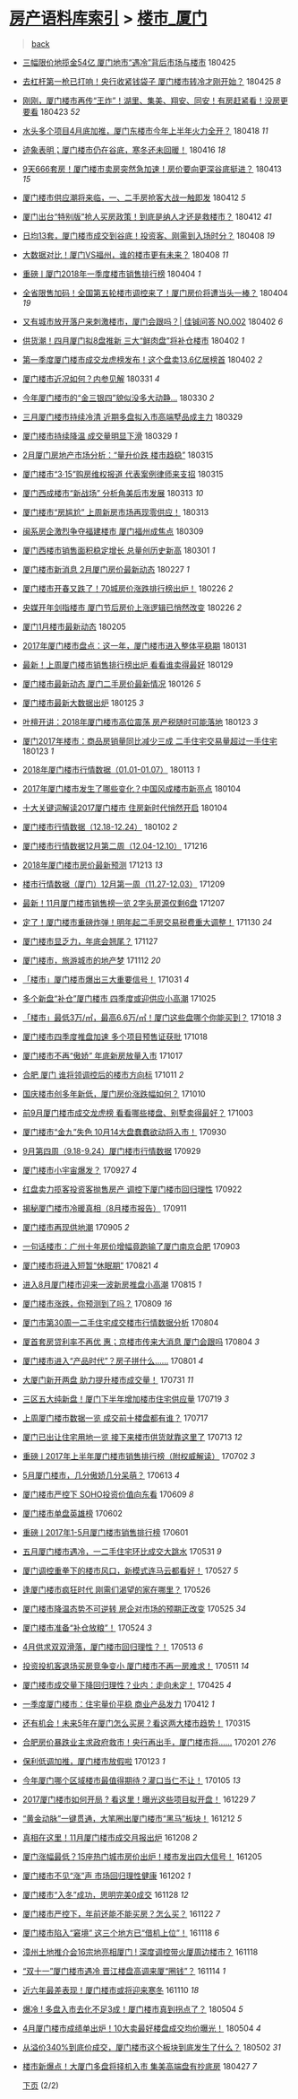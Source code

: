 [房产语料库索引](../../README.md)  > [楼市_厦门](楼市_厦门.md)
====
> [back](../README.md)

- [三幅限价地揽金54亿 厦门地市“遇冷”背后市场与楼市](http://jkwz.applinzi.com/ittc/7096058211633464331.html#%E4%B8%89%E5%B9%85%E9%99%90%E4%BB%B7%E5%9C%B0%E6%8F%BD%E9%87%9154%E4%BA%BF+%E5%8E%A6%E9%97%A8%E5%9C%B0%E5%B8%82%E2%80%9C%E9%81%87%E5%86%B7%E2%80%9D%E8%83%8C%E5%90%8E%E5%B8%82%E5%9C%BA%E4%B8%8E%E6%A5%BC%E5%B8%82) 180425  
- [去杠杆第一枪已打响！央行收紧钱袋子 厦门楼市转冷才刚开始？](http://jkwz.applinzi.com/ittc/7095924573348561931.html#%E5%8E%BB%E6%9D%A0%E6%9D%86%E7%AC%AC%E4%B8%80%E6%9E%AA%E5%B7%B2%E6%89%93%E5%93%8D%EF%BC%81%E5%A4%AE%E8%A1%8C%E6%94%B6%E7%B4%A7%E9%92%B1%E8%A2%8B%E5%AD%90+%E5%8E%A6%E9%97%A8%E6%A5%BC%E5%B8%82%E8%BD%AC%E5%86%B7%E6%89%8D%E5%88%9A%E5%BC%80%E5%A7%8B%EF%BC%9F) 180425 *8* 
- [刚刚，厦门楼市再传“王炸”！湖里、集美、翔安、同安！有房赶紧看！没房更要看](http://jkwz.applinzi.com/ittc/7095264233816327179.html#%E5%88%9A%E5%88%9A%EF%BC%8C%E5%8E%A6%E9%97%A8%E6%A5%BC%E5%B8%82%E5%86%8D%E4%BC%A0%E2%80%9C%E7%8E%8B%E7%82%B8%E2%80%9D%EF%BC%81%E6%B9%96%E9%87%8C%E3%80%81%E9%9B%86%E7%BE%8E%E3%80%81%E7%BF%94%E5%AE%89%E3%80%81%E5%90%8C%E5%AE%89%EF%BC%81%E6%9C%89%E6%88%BF%E8%B5%B6%E7%B4%A7%E7%9C%8B%EF%BC%81%E6%B2%A1%E6%88%BF%E6%9B%B4%E8%A6%81%E7%9C%8B) 180423 *52* 
- [水头多个项目4月底加推，厦门东楼市今年上半年火力全开？](http://jkwz.applinzi.com/ittc/7093377173249590278.html#%E6%B0%B4%E5%A4%B4%E5%A4%9A%E4%B8%AA%E9%A1%B9%E7%9B%AE4%E6%9C%88%E5%BA%95%E5%8A%A0%E6%8E%A8%EF%BC%8C%E5%8E%A6%E9%97%A8%E4%B8%9C%E6%A5%BC%E5%B8%82%E4%BB%8A%E5%B9%B4%E4%B8%8A%E5%8D%8A%E5%B9%B4%E7%81%AB%E5%8A%9B%E5%85%A8%E5%BC%80%EF%BC%9F) 180418 *11* 
- [迹象表明；厦门楼市仍在谷底，寒冬还未回暖！](http://jkwz.applinzi.com/ittc/7092532450767143946.html#%E8%BF%B9%E8%B1%A1%E8%A1%A8%E6%98%8E%EF%BC%9B%E5%8E%A6%E9%97%A8%E6%A5%BC%E5%B8%82%E4%BB%8D%E5%9C%A8%E8%B0%B7%E5%BA%95%EF%BC%8C%E5%AF%92%E5%86%AC%E8%BF%98%E6%9C%AA%E5%9B%9E%E6%9A%96%EF%BC%81) 180416 *18* 
- [9天666套房！厦门楼市卖房突然急加速！房价要向更深谷底挺进？](http://jkwz.applinzi.com/ittc/7091521816977998865.html#9%E5%A4%A9666%E5%A5%97%E6%88%BF%EF%BC%81%E5%8E%A6%E9%97%A8%E6%A5%BC%E5%B8%82%E5%8D%96%E6%88%BF%E7%AA%81%E7%84%B6%E6%80%A5%E5%8A%A0%E9%80%9F%EF%BC%81%E6%88%BF%E4%BB%B7%E8%A6%81%E5%90%91%E6%9B%B4%E6%B7%B1%E8%B0%B7%E5%BA%95%E6%8C%BA%E8%BF%9B%EF%BC%9F) 180413 *15* 
- [厦门楼市供应潮将来临，一、二手房抢客大战一触即发](http://jkwz.applinzi.com/ittc/7091014676563624966.html#%E5%8E%A6%E9%97%A8%E6%A5%BC%E5%B8%82%E4%BE%9B%E5%BA%94%E6%BD%AE%E5%B0%86%E6%9D%A5%E4%B8%B4%EF%BC%8C%E4%B8%80%E3%80%81%E4%BA%8C%E6%89%8B%E6%88%BF%E6%8A%A2%E5%AE%A2%E5%A4%A7%E6%88%98%E4%B8%80%E8%A7%A6%E5%8D%B3%E5%8F%91) 180412 *5* 
- [厦门出台“特别版”抢人买房政策！到底是纳人才还是救楼市？](http://jkwz.applinzi.com/ittc/7091005527276651527.html#%E5%8E%A6%E9%97%A8%E5%87%BA%E5%8F%B0%E2%80%9C%E7%89%B9%E5%88%AB%E7%89%88%E2%80%9D%E6%8A%A2%E4%BA%BA%E4%B9%B0%E6%88%BF%E6%94%BF%E7%AD%96%EF%BC%81%E5%88%B0%E5%BA%95%E6%98%AF%E7%BA%B3%E4%BA%BA%E6%89%8D%E8%BF%98%E6%98%AF%E6%95%91%E6%A5%BC%E5%B8%82%EF%BC%9F) 180412 *41* 
- [日均13套，厦门楼市成交到谷底！投资客、刚需到入场时分？](http://jkwz.applinzi.com/ittc/7089524277193999377.html#%E6%97%A5%E5%9D%8713%E5%A5%97%EF%BC%8C%E5%8E%A6%E9%97%A8%E6%A5%BC%E5%B8%82%E6%88%90%E4%BA%A4%E5%88%B0%E8%B0%B7%E5%BA%95%EF%BC%81%E6%8A%95%E8%B5%84%E5%AE%A2%E3%80%81%E5%88%9A%E9%9C%80%E5%88%B0%E5%85%A5%E5%9C%BA%E6%97%B6%E5%88%86%EF%BC%9F) 180408 *19* 
- [大数据对比！厦门VS福州，谁的楼市更有未来？](http://jkwz.applinzi.com/ittc/7089519555175252998.html#%E5%A4%A7%E6%95%B0%E6%8D%AE%E5%AF%B9%E6%AF%94%EF%BC%81%E5%8E%A6%E9%97%A8VS%E7%A6%8F%E5%B7%9E%EF%BC%8C%E8%B0%81%E7%9A%84%E6%A5%BC%E5%B8%82%E6%9B%B4%E6%9C%89%E6%9C%AA%E6%9D%A5%EF%BC%9F) 180408 *11* 
- [重磅ㅣ厦门2018年一季度楼市销售排行榜](http://jkwz.applinzi.com/ittc/7088047156881785866.html#%E9%87%8D%E7%A3%85%E3%85%A3%E5%8E%A6%E9%97%A82018%E5%B9%B4%E4%B8%80%E5%AD%A3%E5%BA%A6%E6%A5%BC%E5%B8%82%E9%94%80%E5%94%AE%E6%8E%92%E8%A1%8C%E6%A6%9C) 180404 *1* 
- [全省限售加码！全国第五轮楼市调控来了！厦门房价将遭当头一棒？](http://jkwz.applinzi.com/ittc/7088039082712368135.html#%E5%85%A8%E7%9C%81%E9%99%90%E5%94%AE%E5%8A%A0%E7%A0%81%EF%BC%81%E5%85%A8%E5%9B%BD%E7%AC%AC%E4%BA%94%E8%BD%AE%E6%A5%BC%E5%B8%82%E8%B0%83%E6%8E%A7%E6%9D%A5%E4%BA%86%EF%BC%81%E5%8E%A6%E9%97%A8%E6%88%BF%E4%BB%B7%E5%B0%86%E9%81%AD%E5%BD%93%E5%A4%B4%E4%B8%80%E6%A3%92%EF%BC%9F) 180404 *19* 
- [又有城市放开落户来刺激楼市，厦门会跟吗？| 佳铖问答 NO.002](http://jkwz.applinzi.com/ittc/7087437837551289354.html#%E5%8F%88%E6%9C%89%E5%9F%8E%E5%B8%82%E6%94%BE%E5%BC%80%E8%90%BD%E6%88%B7%E6%9D%A5%E5%88%BA%E6%BF%80%E6%A5%BC%E5%B8%82%EF%BC%8C%E5%8E%A6%E9%97%A8%E4%BC%9A%E8%B7%9F%E5%90%97%EF%BC%9F%7C+%E4%BD%B3%E9%93%96%E9%97%AE%E7%AD%94+NO.002) 180402 *6* 
- [供货潮！四月厦门拟8盘推新 三大“鲜肉盘”将补仓楼市](http://jkwz.applinzi.com/ittc/7087437717468349451.html#%E4%BE%9B%E8%B4%A7%E6%BD%AE%EF%BC%81%E5%9B%9B%E6%9C%88%E5%8E%A6%E9%97%A8%E6%8B%9F8%E7%9B%98%E6%8E%A8%E6%96%B0+%E4%B8%89%E5%A4%A7%E2%80%9C%E9%B2%9C%E8%82%89%E7%9B%98%E2%80%9D%E5%B0%86%E8%A1%A5%E4%BB%93%E6%A5%BC%E5%B8%82) 180402 *1* 
- [第一季度厦门楼市成交龙虎榜发布！这个盘卖13.6亿居榜首](http://jkwz.applinzi.com/ittc/7087298210211300358.html#%E7%AC%AC%E4%B8%80%E5%AD%A3%E5%BA%A6%E5%8E%A6%E9%97%A8%E6%A5%BC%E5%B8%82%E6%88%90%E4%BA%A4%E9%BE%99%E8%99%8E%E6%A6%9C%E5%8F%91%E5%B8%83%EF%BC%81%E8%BF%99%E4%B8%AA%E7%9B%98%E5%8D%9613.6%E4%BA%BF%E5%B1%85%E6%A6%9C%E9%A6%96) 180402 *2* 
- [厦门楼市近况如何？内参见解](http://jkwz.applinzi.com/ittc/7086523519578145798.html#%E5%8E%A6%E9%97%A8%E6%A5%BC%E5%B8%82%E8%BF%91%E5%86%B5%E5%A6%82%E4%BD%95%EF%BC%9F%E5%86%85%E5%8F%82%E8%A7%81%E8%A7%A3) 180331 *4* 
- [今年厦门楼市的“金三银四”貌似没多大动静...](http://jkwz.applinzi.com/ittc/7086350776534565904.html#%E4%BB%8A%E5%B9%B4%E5%8E%A6%E9%97%A8%E6%A5%BC%E5%B8%82%E7%9A%84%E2%80%9C%E9%87%91%E4%B8%89%E9%93%B6%E5%9B%9B%E2%80%9D%E8%B2%8C%E4%BC%BC%E6%B2%A1%E5%A4%9A%E5%A4%A7%E5%8A%A8%E9%9D%99...) 180330 *2* 
- [三月厦门楼市持续冷清 近期多盘拟入市高端墅品成主力](http://jkwz.applinzi.com/ittc/7085849605382341642.html#%E4%B8%89%E6%9C%88%E5%8E%A6%E9%97%A8%E6%A5%BC%E5%B8%82%E6%8C%81%E7%BB%AD%E5%86%B7%E6%B8%85+%E8%BF%91%E6%9C%9F%E5%A4%9A%E7%9B%98%E6%8B%9F%E5%85%A5%E5%B8%82%E9%AB%98%E7%AB%AF%E5%A2%85%E5%93%81%E6%88%90%E4%B8%BB%E5%8A%9B) 180329  
- [厦门楼市持续降温 成交量明显下滑](http://jkwz.applinzi.com/ittc/7085844149410726922.html#%E5%8E%A6%E9%97%A8%E6%A5%BC%E5%B8%82%E6%8C%81%E7%BB%AD%E9%99%8D%E6%B8%A9+%E6%88%90%E4%BA%A4%E9%87%8F%E6%98%8E%E6%98%BE%E4%B8%8B%E6%BB%91) 180329 *1* 
- [2月厦门房地产市场分析：“量升价跌 楼市趋稳”](http://jkwz.applinzi.com/ittc/7080430447782003722.html#2%E6%9C%88%E5%8E%A6%E9%97%A8%E6%88%BF%E5%9C%B0%E4%BA%A7%E5%B8%82%E5%9C%BA%E5%88%86%E6%9E%90%EF%BC%9A%E2%80%9C%E9%87%8F%E5%8D%87%E4%BB%B7%E8%B7%8C+%E6%A5%BC%E5%B8%82%E8%B6%8B%E7%A8%B3%E2%80%9D) 180315  
- [厦门楼市“3·15”购房维权报道 代表案例律师来支招](http://jkwz.applinzi.com/ittc/7080633622631810055.html#%E5%8E%A6%E9%97%A8%E6%A5%BC%E5%B8%82%E2%80%9C3%C2%B715%E2%80%9D%E8%B4%AD%E6%88%BF%E7%BB%B4%E6%9D%83%E6%8A%A5%E9%81%93+%E4%BB%A3%E8%A1%A8%E6%A1%88%E4%BE%8B%E5%BE%8B%E5%B8%88%E6%9D%A5%E6%94%AF%E6%8B%9B) 180315  
- [厦门西成楼市“新战场” 分析角美后市发展](http://jkwz.applinzi.com/ittc/7079985161716630545.html#%E5%8E%A6%E9%97%A8%E8%A5%BF%E6%88%90%E6%A5%BC%E5%B8%82%E2%80%9C%E6%96%B0%E6%88%98%E5%9C%BA%E2%80%9D+%E5%88%86%E6%9E%90%E8%A7%92%E7%BE%8E%E5%90%8E%E5%B8%82%E5%8F%91%E5%B1%95) 180313 *10* 
- [厦门楼市“房尴尬” 上周新房市场再现零供应！](http://jkwz.applinzi.com/ittc/7079903302680839175.html#%E5%8E%A6%E9%97%A8%E6%A5%BC%E5%B8%82%E2%80%9C%E6%88%BF%E5%B0%B4%E5%B0%AC%E2%80%9D+%E4%B8%8A%E5%91%A8%E6%96%B0%E6%88%BF%E5%B8%82%E5%9C%BA%E5%86%8D%E7%8E%B0%E9%9B%B6%E4%BE%9B%E5%BA%94%EF%BC%81) 180313  
- [闽系房企激烈争夺福建楼市 厦门福州成焦点](http://jkwz.applinzi.com/ittc/7078391560775664650.html#%E9%97%BD%E7%B3%BB%E6%88%BF%E4%BC%81%E6%BF%80%E7%83%88%E4%BA%89%E5%A4%BA%E7%A6%8F%E5%BB%BA%E6%A5%BC%E5%B8%82+%E5%8E%A6%E9%97%A8%E7%A6%8F%E5%B7%9E%E6%88%90%E7%84%A6%E7%82%B9) 180309  
- [厦门西楼市销售面积稳定增长 总量创历史新高](http://jkwz.applinzi.com/ittc/7075445301639119882.html#%E5%8E%A6%E9%97%A8%E8%A5%BF%E6%A5%BC%E5%B8%82%E9%94%80%E5%94%AE%E9%9D%A2%E7%A7%AF%E7%A8%B3%E5%AE%9A%E5%A2%9E%E9%95%BF+%E6%80%BB%E9%87%8F%E5%88%9B%E5%8E%86%E5%8F%B2%E6%96%B0%E9%AB%98) 180301 *1* 
- [厦门楼市新消息 2月厦门房价最新动态](http://jkwz.applinzi.com/ittc/7074827255119610896.html#%E5%8E%A6%E9%97%A8%E6%A5%BC%E5%B8%82%E6%96%B0%E6%B6%88%E6%81%AF+2%E6%9C%88%E5%8E%A6%E9%97%A8%E6%88%BF%E4%BB%B7%E6%9C%80%E6%96%B0%E5%8A%A8%E6%80%81) 180227 *1* 
- [厦门楼市开春又跌了！70城房价涨跌排行榜出炉！](http://jkwz.applinzi.com/ittc/7074319674588529670.html#%E5%8E%A6%E9%97%A8%E6%A5%BC%E5%B8%82%E5%BC%80%E6%98%A5%E5%8F%88%E8%B7%8C%E4%BA%86%EF%BC%8170%E5%9F%8E%E6%88%BF%E4%BB%B7%E6%B6%A8%E8%B7%8C%E6%8E%92%E8%A1%8C%E6%A6%9C%E5%87%BA%E7%82%89%EF%BC%81) 180226 *2* 
- [央媒开年剑指楼市 厦门节后房价上涨逻辑已悄然改变](http://jkwz.applinzi.com/ittc/7074308479097766919.html#%E5%A4%AE%E5%AA%92%E5%BC%80%E5%B9%B4%E5%89%91%E6%8C%87%E6%A5%BC%E5%B8%82+%E5%8E%A6%E9%97%A8%E8%8A%82%E5%90%8E%E6%88%BF%E4%BB%B7%E4%B8%8A%E6%B6%A8%E9%80%BB%E8%BE%91%E5%B7%B2%E6%82%84%E7%84%B6%E6%94%B9%E5%8F%98) 180226 *2* 
- [厦门1月楼市最新动态](http://jkwz.applinzi.com/ittc/7066569654892233735.html#%E5%8E%A6%E9%97%A81%E6%9C%88%E6%A5%BC%E5%B8%82%E6%9C%80%E6%96%B0%E5%8A%A8%E6%80%81) 180205  
- [2017年厦门楼市盘点：这一年，厦门楼市进入整体平稳期](http://jkwz.applinzi.com/ittc/7064650642214093835.html#2017%E5%B9%B4%E5%8E%A6%E9%97%A8%E6%A5%BC%E5%B8%82%E7%9B%98%E7%82%B9%EF%BC%9A%E8%BF%99%E4%B8%80%E5%B9%B4%EF%BC%8C%E5%8E%A6%E9%97%A8%E6%A5%BC%E5%B8%82%E8%BF%9B%E5%85%A5%E6%95%B4%E4%BD%93%E5%B9%B3%E7%A8%B3%E6%9C%9F) 180131  
- [最新！上周厦门楼市销售排行榜出炉 看看谁卖得最好](http://jkwz.applinzi.com/ittc/7064074757681447942.html#%E6%9C%80%E6%96%B0%EF%BC%81%E4%B8%8A%E5%91%A8%E5%8E%A6%E9%97%A8%E6%A5%BC%E5%B8%82%E9%94%80%E5%94%AE%E6%8E%92%E8%A1%8C%E6%A6%9C%E5%87%BA%E7%82%89+%E7%9C%8B%E7%9C%8B%E8%B0%81%E5%8D%96%E5%BE%97%E6%9C%80%E5%A5%BD) 180129  
- [厦门楼市最新动态 厦门二手房价最新情况](http://jkwz.applinzi.com/ittc/7062860215576167440.html#%E5%8E%A6%E9%97%A8%E6%A5%BC%E5%B8%82%E6%9C%80%E6%96%B0%E5%8A%A8%E6%80%81+%E5%8E%A6%E9%97%A8%E4%BA%8C%E6%89%8B%E6%88%BF%E4%BB%B7%E6%9C%80%E6%96%B0%E6%83%85%E5%86%B5) 180126 *5* 
- [厦门楼市最新大数据出炉](http://jkwz.applinzi.com/ittc/7062644002484913168.html#%E5%8E%A6%E9%97%A8%E6%A5%BC%E5%B8%82%E6%9C%80%E6%96%B0%E5%A4%A7%E6%95%B0%E6%8D%AE%E5%87%BA%E7%82%89) 180125 *3* 
- [叶檀开讲：2018年厦门楼市高位震荡 房产税随时可能落地](http://jkwz.applinzi.com/ittc/7061690500933747723.html#%E5%8F%B6%E6%AA%80%E5%BC%80%E8%AE%B2%EF%BC%9A2018%E5%B9%B4%E5%8E%A6%E9%97%A8%E6%A5%BC%E5%B8%82%E9%AB%98%E4%BD%8D%E9%9C%87%E8%8D%A1+%E6%88%BF%E4%BA%A7%E7%A8%8E%E9%9A%8F%E6%97%B6%E5%8F%AF%E8%83%BD%E8%90%BD%E5%9C%B0) 180123 *3* 
- [厦门2017年楼市：商品房销量同比减少三成 二手住宅交易量超过一手住宅](http://jkwz.applinzi.com/ittc/7061678153867461638.html#%E5%8E%A6%E9%97%A82017%E5%B9%B4%E6%A5%BC%E5%B8%82%EF%BC%9A%E5%95%86%E5%93%81%E6%88%BF%E9%94%80%E9%87%8F%E5%90%8C%E6%AF%94%E5%87%8F%E5%B0%91%E4%B8%89%E6%88%90+%E4%BA%8C%E6%89%8B%E4%BD%8F%E5%AE%85%E4%BA%A4%E6%98%93%E9%87%8F%E8%B6%85%E8%BF%87%E4%B8%80%E6%89%8B%E4%BD%8F%E5%AE%85) 180123 *1* 
- [2018年厦门楼市行情数据（01.01-01.07）](http://jkwz.applinzi.com/ittc/7057744972315362321.html#2018%E5%B9%B4%E5%8E%A6%E9%97%A8%E6%A5%BC%E5%B8%82%E8%A1%8C%E6%83%85%E6%95%B0%E6%8D%AE%EF%BC%8801.01-01.07%EF%BC%89) 180113 *1* 
- [2017年厦门楼市发生了哪些变化？中国风成楼市新亮点](http://jkwz.applinzi.com/ittc/7054744925407544330.html#2017%E5%B9%B4%E5%8E%A6%E9%97%A8%E6%A5%BC%E5%B8%82%E5%8F%91%E7%94%9F%E4%BA%86%E5%93%AA%E4%BA%9B%E5%8F%98%E5%8C%96%EF%BC%9F%E4%B8%AD%E5%9B%BD%E9%A3%8E%E6%88%90%E6%A5%BC%E5%B8%82%E6%96%B0%E4%BA%AE%E7%82%B9) 180104  
- [十大关键词解读2017厦门楼市 住房新时代悄然开启](http://jkwz.applinzi.com/ittc/7054686112117687307.html#%E5%8D%81%E5%A4%A7%E5%85%B3%E9%94%AE%E8%AF%8D%E8%A7%A3%E8%AF%BB2017%E5%8E%A6%E9%97%A8%E6%A5%BC%E5%B8%82+%E4%BD%8F%E6%88%BF%E6%96%B0%E6%97%B6%E4%BB%A3%E6%82%84%E7%84%B6%E5%BC%80%E5%90%AF) 180104  
- [厦门楼市行情数据（12.18-12.24）](http://jkwz.applinzi.com/ittc/7052423617797686289.html#%E5%8E%A6%E9%97%A8%E6%A5%BC%E5%B8%82%E8%A1%8C%E6%83%85%E6%95%B0%E6%8D%AE%EF%BC%8812.18-12.24%EF%BC%89) 180102 *2* 
- [厦门楼市行情数据12月第二周（12.04-12.10）](http://jkwz.applinzi.com/ittc/7047434082227586065.html#%E5%8E%A6%E9%97%A8%E6%A5%BC%E5%B8%82%E8%A1%8C%E6%83%85%E6%95%B0%E6%8D%AE12%E6%9C%88%E7%AC%AC%E4%BA%8C%E5%91%A8%EF%BC%8812.04-12.10%EF%BC%89) 171216  
- [2018年厦门楼市房价最新预测](http://jkwz.applinzi.com/ittc/7046530561055654928.html#2018%E5%B9%B4%E5%8E%A6%E9%97%A8%E6%A5%BC%E5%B8%82%E6%88%BF%E4%BB%B7%E6%9C%80%E6%96%B0%E9%A2%84%E6%B5%8B) 171213 *13* 
- [楼市行情数据（厦门）12月第一周（11.27-12.03）](http://jkwz.applinzi.com/ittc/7044742159176041489.html#%E6%A5%BC%E5%B8%82%E8%A1%8C%E6%83%85%E6%95%B0%E6%8D%AE%EF%BC%88%E5%8E%A6%E9%97%A8%EF%BC%8912%E6%9C%88%E7%AC%AC%E4%B8%80%E5%91%A8%EF%BC%8811.27-12.03%EF%BC%89) 171209  
- [最新！11月厦门楼市销售榜一览 2字头房源仅剩6盘](http://jkwz.applinzi.com/ittc/7044294198872769552.html#%E6%9C%80%E6%96%B0%EF%BC%8111%E6%9C%88%E5%8E%A6%E9%97%A8%E6%A5%BC%E5%B8%82%E9%94%80%E5%94%AE%E6%A6%9C%E4%B8%80%E8%A7%88+2%E5%AD%97%E5%A4%B4%E6%88%BF%E6%BA%90%E4%BB%85%E5%89%A96%E7%9B%98) 171207  
- [定了！厦门楼市重磅炸弹！明年起二手房交易税费重大调整！](http://jkwz.applinzi.com/ittc/7041742795079943184.html#%E5%AE%9A%E4%BA%86%EF%BC%81%E5%8E%A6%E9%97%A8%E6%A5%BC%E5%B8%82%E9%87%8D%E7%A3%85%E7%82%B8%E5%BC%B9%EF%BC%81%E6%98%8E%E5%B9%B4%E8%B5%B7%E4%BA%8C%E6%89%8B%E6%88%BF%E4%BA%A4%E6%98%93%E7%A8%8E%E8%B4%B9%E9%87%8D%E5%A4%A7%E8%B0%83%E6%95%B4%EF%BC%81) 171130 *24* 
- [厦门楼市显乏力，年底会翘尾？](http://jkwz.applinzi.com/ittc/7040732801601635344.html#%E5%8E%A6%E9%97%A8%E6%A5%BC%E5%B8%82%E6%98%BE%E4%B9%8F%E5%8A%9B%EF%BC%8C%E5%B9%B4%E5%BA%95%E4%BC%9A%E7%BF%98%E5%B0%BE%EF%BC%9F) 171127  
- [厦门楼市，旅游城市的地产梦](http://jkwz.applinzi.com/ittc/7035033083613545489.html#%E5%8E%A6%E9%97%A8%E6%A5%BC%E5%B8%82%EF%BC%8C%E6%97%85%E6%B8%B8%E5%9F%8E%E5%B8%82%E7%9A%84%E5%9C%B0%E4%BA%A7%E6%A2%A6) 171112 *20* 
- [「楼市」厦门楼市爆出三大重要信号！](http://jkwz.applinzi.com/ittc/7030687924826424337.html#%E3%80%8C%E6%A5%BC%E5%B8%82%E3%80%8D%E5%8E%A6%E9%97%A8%E6%A5%BC%E5%B8%82%E7%88%86%E5%87%BA%E4%B8%89%E5%A4%A7%E9%87%8D%E8%A6%81%E4%BF%A1%E5%8F%B7%EF%BC%81) 171031 *4* 
- [多个新盘“补仓”厦门楼市 四季度或迎供应小高潮](http://jkwz.applinzi.com/ittc/7028410578526274577.html#%E5%A4%9A%E4%B8%AA%E6%96%B0%E7%9B%98%E2%80%9C%E8%A1%A5%E4%BB%93%E2%80%9D%E5%8E%A6%E9%97%A8%E6%A5%BC%E5%B8%82+%E5%9B%9B%E5%AD%A3%E5%BA%A6%E6%88%96%E8%BF%8E%E4%BE%9B%E5%BA%94%E5%B0%8F%E9%AB%98%E6%BD%AE) 171025  
- [「楼市」最低3万/㎡，最高6.6万/㎡！厦门这些盘哪个你能买到？](http://jkwz.applinzi.com/ittc/7025859034983433232.html#%E3%80%8C%E6%A5%BC%E5%B8%82%E3%80%8D%E6%9C%80%E4%BD%8E3%E4%B8%87%2F%E3%8E%A1%EF%BC%8C%E6%9C%80%E9%AB%986.6%E4%B8%87%2F%E3%8E%A1%EF%BC%81%E5%8E%A6%E9%97%A8%E8%BF%99%E4%BA%9B%E7%9B%98%E5%93%AA%E4%B8%AA%E4%BD%A0%E8%83%BD%E4%B9%B0%E5%88%B0%EF%BC%9F) 171018 *3* 
- [厦门楼市四季度推盘加速 多个项目预售证获批](http://jkwz.applinzi.com/ittc/7025673945972474896.html#%E5%8E%A6%E9%97%A8%E6%A5%BC%E5%B8%82%E5%9B%9B%E5%AD%A3%E5%BA%A6%E6%8E%A8%E7%9B%98%E5%8A%A0%E9%80%9F+%E5%A4%9A%E4%B8%AA%E9%A1%B9%E7%9B%AE%E9%A2%84%E5%94%AE%E8%AF%81%E8%8E%B7%E6%89%B9) 171018  
- [厦门楼市不再“傲娇” 年底新房放量入市](http://jkwz.applinzi.com/ittc/7025531848086782992.html#%E5%8E%A6%E9%97%A8%E6%A5%BC%E5%B8%82%E4%B8%8D%E5%86%8D%E2%80%9C%E5%82%B2%E5%A8%87%E2%80%9D+%E5%B9%B4%E5%BA%95%E6%96%B0%E6%88%BF%E6%94%BE%E9%87%8F%E5%85%A5%E5%B8%82) 171017  
- [合肥 厦门 谁将领调控后的楼市方向标](http://jkwz.applinzi.com/ittc/7023286219247715345.html#%E5%90%88%E8%82%A5+%E5%8E%A6%E9%97%A8+%E8%B0%81%E5%B0%86%E9%A2%86%E8%B0%83%E6%8E%A7%E5%90%8E%E7%9A%84%E6%A5%BC%E5%B8%82%E6%96%B9%E5%90%91%E6%A0%87) 171011 *2* 
- [国庆楼市创多年新低，厦门房价涨跌幅如何？](http://jkwz.applinzi.com/ittc/7022767274971366416.html#%E5%9B%BD%E5%BA%86%E6%A5%BC%E5%B8%82%E5%88%9B%E5%A4%9A%E5%B9%B4%E6%96%B0%E4%BD%8E%EF%BC%8C%E5%8E%A6%E9%97%A8%E6%88%BF%E4%BB%B7%E6%B6%A8%E8%B7%8C%E5%B9%85%E5%A6%82%E4%BD%95%EF%BC%9F) 171010  
- [前9月厦门楼市成交龙虎榜 看看哪些楼盘、别墅卖得最好？](http://jkwz.applinzi.com/ittc/7020114022677087249.html#%E5%89%8D9%E6%9C%88%E5%8E%A6%E9%97%A8%E6%A5%BC%E5%B8%82%E6%88%90%E4%BA%A4%E9%BE%99%E8%99%8E%E6%A6%9C+%E7%9C%8B%E7%9C%8B%E5%93%AA%E4%BA%9B%E6%A5%BC%E7%9B%98%E3%80%81%E5%88%AB%E5%A2%85%E5%8D%96%E5%BE%97%E6%9C%80%E5%A5%BD%EF%BC%9F) 171003  
- [厦门楼市“金九”失色 10月14大盘蠢蠢欲动将入市！](http://jkwz.applinzi.com/ittc/7019192430518338577.html#%E5%8E%A6%E9%97%A8%E6%A5%BC%E5%B8%82%E2%80%9C%E9%87%91%E4%B9%9D%E2%80%9D%E5%A4%B1%E8%89%B2+10%E6%9C%8814%E5%A4%A7%E7%9B%98%E8%A0%A2%E8%A0%A2%E6%AC%B2%E5%8A%A8%E5%B0%86%E5%85%A5%E5%B8%82%EF%BC%81) 170930  
- [9月第四周（9.18-9.24）厦门楼市行情数据](http://jkwz.applinzi.com/ittc/7018647246000882704.html#9%E6%9C%88%E7%AC%AC%E5%9B%9B%E5%91%A8%EF%BC%889.18-9.24%EF%BC%89%E5%8E%A6%E9%97%A8%E6%A5%BC%E5%B8%82%E8%A1%8C%E6%83%85%E6%95%B0%E6%8D%AE) 170929  
- [厦门楼市小宇宙爆发？](http://jkwz.applinzi.com/ittc/7017955163296498705.html#%E5%8E%A6%E9%97%A8%E6%A5%BC%E5%B8%82%E5%B0%8F%E5%AE%87%E5%AE%99%E7%88%86%E5%8F%91%EF%BC%9F) 170927 *4* 
- [红盘卖力揽客投资客抛售房产 调控下厦门楼市回归理性](http://jkwz.applinzi.com/ittc/7016026540268323856.html#%E7%BA%A2%E7%9B%98%E5%8D%96%E5%8A%9B%E6%8F%BD%E5%AE%A2%E6%8A%95%E8%B5%84%E5%AE%A2%E6%8A%9B%E5%94%AE%E6%88%BF%E4%BA%A7+%E8%B0%83%E6%8E%A7%E4%B8%8B%E5%8E%A6%E9%97%A8%E6%A5%BC%E5%B8%82%E5%9B%9E%E5%BD%92%E7%90%86%E6%80%A7) 170922  
- [揭秘厦门楼市冷暖真相（8月楼市报告）](http://jkwz.applinzi.com/ittc/7012024552887157520.html#%E6%8F%AD%E7%A7%98%E5%8E%A6%E9%97%A8%E6%A5%BC%E5%B8%82%E5%86%B7%E6%9A%96%E7%9C%9F%E7%9B%B8%EF%BC%888%E6%9C%88%E6%A5%BC%E5%B8%82%E6%8A%A5%E5%91%8A%EF%BC%89) 170911  
- [厦门楼市再现供地潮](http://jkwz.applinzi.com/ittc/7009857242093061137.html#%E5%8E%A6%E9%97%A8%E6%A5%BC%E5%B8%82%E5%86%8D%E7%8E%B0%E4%BE%9B%E5%9C%B0%E6%BD%AE) 170905 *2* 
- [一句话楼市：广州十年房价增幅竟跑输了厦门南京合肥](http://jkwz.applinzi.com/ittc/7009160082087216145.html#%E4%B8%80%E5%8F%A5%E8%AF%9D%E6%A5%BC%E5%B8%82%EF%BC%9A%E5%B9%BF%E5%B7%9E%E5%8D%81%E5%B9%B4%E6%88%BF%E4%BB%B7%E5%A2%9E%E5%B9%85%E7%AB%9F%E8%B7%91%E8%BE%93%E4%BA%86%E5%8E%A6%E9%97%A8%E5%8D%97%E4%BA%AC%E5%90%88%E8%82%A5) 170903  
- [厦门楼市将进入短暂“休眠期”](http://jkwz.applinzi.com/ittc/7004360337980392465.html#%E5%8E%A6%E9%97%A8%E6%A5%BC%E5%B8%82%E5%B0%86%E8%BF%9B%E5%85%A5%E7%9F%AD%E6%9A%82%E2%80%9C%E4%BC%91%E7%9C%A0%E6%9C%9F%E2%80%9D) 170821 *4* 
- [进入8月厦门楼市迎来一波新房推盘小高潮](http://jkwz.applinzi.com/ittc/7001959766707143696.html#%E8%BF%9B%E5%85%A58%E6%9C%88%E5%8E%A6%E9%97%A8%E6%A5%BC%E5%B8%82%E8%BF%8E%E6%9D%A5%E4%B8%80%E6%B3%A2%E6%96%B0%E6%88%BF%E6%8E%A8%E7%9B%98%E5%B0%8F%E9%AB%98%E6%BD%AE) 170815 *1* 
- [厦门楼市涨跌，你预测到了吗？](http://jkwz.applinzi.com/ittc/6999950218223944720.html#%E5%8E%A6%E9%97%A8%E6%A5%BC%E5%B8%82%E6%B6%A8%E8%B7%8C%EF%BC%8C%E4%BD%A0%E9%A2%84%E6%B5%8B%E5%88%B0%E4%BA%86%E5%90%97%EF%BC%9F) 170809 *16* 
- [厦门市第30周一二手住宅成交楼市行情数据分析](http://jkwz.applinzi.com/ittc/6997862918723732496.html#%E5%8E%A6%E9%97%A8%E5%B8%82%E7%AC%AC30%E5%91%A8%E4%B8%80%E4%BA%8C%E6%89%8B%E4%BD%8F%E5%AE%85%E6%88%90%E4%BA%A4%E6%A5%BC%E5%B8%82%E8%A1%8C%E6%83%85%E6%95%B0%E6%8D%AE%E5%88%86%E6%9E%90) 170804  
- [厦首套房贷利率不再优 惠；京楼市传来大消息 厦门会跟吗](http://jkwz.applinzi.com/ittc/6997856796201714704.html#%E5%8E%A6%E9%A6%96%E5%A5%97%E6%88%BF%E8%B4%B7%E5%88%A9%E7%8E%87%E4%B8%8D%E5%86%8D%E4%BC%98+%E6%83%A0%EF%BC%9B%E4%BA%AC%E6%A5%BC%E5%B8%82%E4%BC%A0%E6%9D%A5%E5%A4%A7%E6%B6%88%E6%81%AF+%E5%8E%A6%E9%97%A8%E4%BC%9A%E8%B7%9F%E5%90%97) 170804 *3* 
- [厦门楼市进入“产品时代”？房子拼什么……](http://jkwz.applinzi.com/ittc/6996896385293878289.html#%E5%8E%A6%E9%97%A8%E6%A5%BC%E5%B8%82%E8%BF%9B%E5%85%A5%E2%80%9C%E4%BA%A7%E5%93%81%E6%97%B6%E4%BB%A3%E2%80%9D%EF%BC%9F%E6%88%BF%E5%AD%90%E6%8B%BC%E4%BB%80%E4%B9%88%E2%80%A6%E2%80%A6) 170801 *4* 
- [大厦门新开两盘 助力提升楼市成交量！](http://jkwz.applinzi.com/ittc/6996429663843648529.html#%E5%A4%A7%E5%8E%A6%E9%97%A8%E6%96%B0%E5%BC%80%E4%B8%A4%E7%9B%98+%E5%8A%A9%E5%8A%9B%E6%8F%90%E5%8D%87%E6%A5%BC%E5%B8%82%E6%88%90%E4%BA%A4%E9%87%8F%EF%BC%81) 170731 *11* 
- [三区五大纯新盘！厦门下半年增加楼市住宅供应量](http://jkwz.applinzi.com/ittc/6992061750059729937.html#%E4%B8%89%E5%8C%BA%E4%BA%94%E5%A4%A7%E7%BA%AF%E6%96%B0%E7%9B%98%EF%BC%81%E5%8E%A6%E9%97%A8%E4%B8%8B%E5%8D%8A%E5%B9%B4%E5%A2%9E%E5%8A%A0%E6%A5%BC%E5%B8%82%E4%BD%8F%E5%AE%85%E4%BE%9B%E5%BA%94%E9%87%8F) 170719 *3* 
- [上周厦门楼市数据一览 成交前十楼盘都有谁？](http://jkwz.applinzi.com/ittc/6991322271300715536.html#%E4%B8%8A%E5%91%A8%E5%8E%A6%E9%97%A8%E6%A5%BC%E5%B8%82%E6%95%B0%E6%8D%AE%E4%B8%80%E8%A7%88+%E6%88%90%E4%BA%A4%E5%89%8D%E5%8D%81%E6%A5%BC%E7%9B%98%E9%83%BD%E6%9C%89%E8%B0%81%EF%BC%9F) 170717  
- [厦门已出让住宅用地一览 接下来楼市供货就靠这里了](http://jkwz.applinzi.com/ittc/6989812309131019281.html#%E5%8E%A6%E9%97%A8%E5%B7%B2%E5%87%BA%E8%AE%A9%E4%BD%8F%E5%AE%85%E7%94%A8%E5%9C%B0%E4%B8%80%E8%A7%88+%E6%8E%A5%E4%B8%8B%E6%9D%A5%E6%A5%BC%E5%B8%82%E4%BE%9B%E8%B4%A7%E5%B0%B1%E9%9D%A0%E8%BF%99%E9%87%8C%E4%BA%86) 170713 *12* 
- [重磅ㅣ2017年上半年厦门楼市销售排行榜（附权威解读）](http://jkwz.applinzi.com/ittc/6985769988123001861.html#%E9%87%8D%E7%A3%85%E3%85%A32017%E5%B9%B4%E4%B8%8A%E5%8D%8A%E5%B9%B4%E5%8E%A6%E9%97%A8%E6%A5%BC%E5%B8%82%E9%94%80%E5%94%AE%E6%8E%92%E8%A1%8C%E6%A6%9C%EF%BC%88%E9%99%84%E6%9D%83%E5%A8%81%E8%A7%A3%E8%AF%BB%EF%BC%89) 170702 *3* 
- [5月厦门楼市，几分傲娇几分呆萌？](http://jkwz.applinzi.com/ittc/6978757029949604868.html#5%E6%9C%88%E5%8E%A6%E9%97%A8%E6%A5%BC%E5%B8%82%EF%BC%8C%E5%87%A0%E5%88%86%E5%82%B2%E5%A8%87%E5%87%A0%E5%88%86%E5%91%86%E8%90%8C%EF%BC%9F) 170613 *4* 
- [厦门楼市严控下 SOHO投资价值向东看](http://jkwz.applinzi.com/ittc/6977110215802487812.html#%E5%8E%A6%E9%97%A8%E6%A5%BC%E5%B8%82%E4%B8%A5%E6%8E%A7%E4%B8%8B+SOHO%E6%8A%95%E8%B5%84%E4%BB%B7%E5%80%BC%E5%90%91%E4%B8%9C%E7%9C%8B) 170609 *8* 
- [厦门楼市单盘英雄榜](http://jkwz.applinzi.com/ittc/6974635019417945093.html#%E5%8E%A6%E9%97%A8%E6%A5%BC%E5%B8%82%E5%8D%95%E7%9B%98%E8%8B%B1%E9%9B%84%E6%A6%9C) 170602  
- [重磅ㅣ2017年1-5月厦门楼市销售排行榜](http://jkwz.applinzi.com/ittc/6974278201571279876.html#%E9%87%8D%E7%A3%85%E3%85%A32017%E5%B9%B41-5%E6%9C%88%E5%8E%A6%E9%97%A8%E6%A5%BC%E5%B8%82%E9%94%80%E5%94%AE%E6%8E%92%E8%A1%8C%E6%A6%9C) 170601  
- [五月厦门楼市遇冷，一二手住宅环比成交大跳水](http://jkwz.applinzi.com/ittc/6973753993271444485.html#%E4%BA%94%E6%9C%88%E5%8E%A6%E9%97%A8%E6%A5%BC%E5%B8%82%E9%81%87%E5%86%B7%EF%BC%8C%E4%B8%80%E4%BA%8C%E6%89%8B%E4%BD%8F%E5%AE%85%E7%8E%AF%E6%AF%94%E6%88%90%E4%BA%A4%E5%A4%A7%E8%B7%B3%E6%B0%B4) 170531 *9* 
- [厦门调控重拳下的楼市风口，新模式连马云都看好！](http://jkwz.applinzi.com/ittc/6972268922941211653.html#%E5%8E%A6%E9%97%A8%E8%B0%83%E6%8E%A7%E9%87%8D%E6%8B%B3%E4%B8%8B%E7%9A%84%E6%A5%BC%E5%B8%82%E9%A3%8E%E5%8F%A3%EF%BC%8C%E6%96%B0%E6%A8%A1%E5%BC%8F%E8%BF%9E%E9%A9%AC%E4%BA%91%E9%83%BD%E7%9C%8B%E5%A5%BD%EF%BC%81) 170527 *5* 
- [逢厦门楼市疯狂时代 刚需们渴望的家在哪里？](http://jkwz.applinzi.com/ittc/6971980972617630725.html#%E9%80%A2%E5%8E%A6%E9%97%A8%E6%A5%BC%E5%B8%82%E7%96%AF%E7%8B%82%E6%97%B6%E4%BB%A3+%E5%88%9A%E9%9C%80%E4%BB%AC%E6%B8%B4%E6%9C%9B%E7%9A%84%E5%AE%B6%E5%9C%A8%E5%93%AA%E9%87%8C%EF%BC%9F) 170526  
- [厦门楼市降温态势不可逆转 房企对市场的预期正改变](http://jkwz.applinzi.com/ittc/6971509750620488708.html#%E5%8E%A6%E9%97%A8%E6%A5%BC%E5%B8%82%E9%99%8D%E6%B8%A9%E6%80%81%E5%8A%BF%E4%B8%8D%E5%8F%AF%E9%80%86%E8%BD%AC+%E6%88%BF%E4%BC%81%E5%AF%B9%E5%B8%82%E5%9C%BA%E7%9A%84%E9%A2%84%E6%9C%9F%E6%AD%A3%E6%94%B9%E5%8F%98) 170525 *34* 
- [厦门楼市准备“补仓放粮”！](http://jkwz.applinzi.com/ittc/6971154203257881604.html#%E5%8E%A6%E9%97%A8%E6%A5%BC%E5%B8%82%E5%87%86%E5%A4%87%E2%80%9C%E8%A1%A5%E4%BB%93%E6%94%BE%E7%B2%AE%E2%80%9D%EF%BC%81) 170524 *3* 
- [4月供求双双滑落，厦门楼市回归理性？！](http://jkwz.applinzi.com/ittc/6967110692569089028.html#4%E6%9C%88%E4%BE%9B%E6%B1%82%E5%8F%8C%E5%8F%8C%E6%BB%91%E8%90%BD%EF%BC%8C%E5%8E%A6%E9%97%A8%E6%A5%BC%E5%B8%82%E5%9B%9E%E5%BD%92%E7%90%86%E6%80%A7%EF%BC%9F%EF%BC%81) 170513 *6* 
- [投资投机客退场买房竞争变小 厦门楼市不再一房难求！](http://jkwz.applinzi.com/ittc/6966508977025188869.html#%E6%8A%95%E8%B5%84%E6%8A%95%E6%9C%BA%E5%AE%A2%E9%80%80%E5%9C%BA%E4%B9%B0%E6%88%BF%E7%AB%9E%E4%BA%89%E5%8F%98%E5%B0%8F+%E5%8E%A6%E9%97%A8%E6%A5%BC%E5%B8%82%E4%B8%8D%E5%86%8D%E4%B8%80%E6%88%BF%E9%9A%BE%E6%B1%82%EF%BC%81) 170511 *14* 
- [厦门楼市成交量下降回归理性？业内：走向未定！](http://jkwz.applinzi.com/ittc/6960428365327631365.html#%E5%8E%A6%E9%97%A8%E6%A5%BC%E5%B8%82%E6%88%90%E4%BA%A4%E9%87%8F%E4%B8%8B%E9%99%8D%E5%9B%9E%E5%BD%92%E7%90%86%E6%80%A7%EF%BC%9F%E4%B8%9A%E5%86%85%EF%BC%9A%E8%B5%B0%E5%90%91%E6%9C%AA%E5%AE%9A%EF%BC%81) 170425 *4* 
- [一季度厦门楼市：住宅量价平稳 商业产品发力](http://jkwz.applinzi.com/ittc/6955566649699730437.html#%E4%B8%80%E5%AD%A3%E5%BA%A6%E5%8E%A6%E9%97%A8%E6%A5%BC%E5%B8%82%EF%BC%9A%E4%BD%8F%E5%AE%85%E9%87%8F%E4%BB%B7%E5%B9%B3%E7%A8%B3+%E5%95%86%E4%B8%9A%E4%BA%A7%E5%93%81%E5%8F%91%E5%8A%9B) 170412 *1* 
- [还有机会！未来5年在厦门怎么买房？看这两大楼市趋势！](http://jkwz.applinzi.com/ittc/6945276715524948997.html#%E8%BF%98%E6%9C%89%E6%9C%BA%E4%BC%9A%EF%BC%81%E6%9C%AA%E6%9D%A55%E5%B9%B4%E5%9C%A8%E5%8E%A6%E9%97%A8%E6%80%8E%E4%B9%88%E4%B9%B0%E6%88%BF%EF%BC%9F%E7%9C%8B%E8%BF%99%E4%B8%A4%E5%A4%A7%E6%A5%BC%E5%B8%82%E8%B6%8B%E5%8A%BF%EF%BC%81) 170315  
- [合肥房价暴跌业主求政府救市！央行再出手，厦门楼市将……](http://jkwz.applinzi.com/ittc/6929592191289918468.html#%E5%90%88%E8%82%A5%E6%88%BF%E4%BB%B7%E6%9A%B4%E8%B7%8C%E4%B8%9A%E4%B8%BB%E6%B1%82%E6%94%BF%E5%BA%9C%E6%95%91%E5%B8%82%EF%BC%81%E5%A4%AE%E8%A1%8C%E5%86%8D%E5%87%BA%E6%89%8B%EF%BC%8C%E5%8E%A6%E9%97%A8%E6%A5%BC%E5%B8%82%E5%B0%86%E2%80%A6%E2%80%A6) 170201 *276* 
- [保利低调加推，厦门楼市放假啦](http://jkwz.applinzi.com/ittc/6926388494984545284.html#%E4%BF%9D%E5%88%A9%E4%BD%8E%E8%B0%83%E5%8A%A0%E6%8E%A8%EF%BC%8C%E5%8E%A6%E9%97%A8%E6%A5%BC%E5%B8%82%E6%94%BE%E5%81%87%E5%95%A6) 170123 *1* 
- [今年厦门哪个区域楼市最值得期待？灌口当仁不让！](http://jkwz.applinzi.com/ittc/6919699198290428933.html#%E4%BB%8A%E5%B9%B4%E5%8E%A6%E9%97%A8%E5%93%AA%E4%B8%AA%E5%8C%BA%E5%9F%9F%E6%A5%BC%E5%B8%82%E6%9C%80%E5%80%BC%E5%BE%97%E6%9C%9F%E5%BE%85%EF%BC%9F%E7%81%8C%E5%8F%A3%E5%BD%93%E4%BB%81%E4%B8%8D%E8%AE%A9%EF%BC%81) 170105 *13* 
- [2017厦门楼市如何开局 ? 看这里！曝光这些项目拟开盘！](http://jkwz.applinzi.com/ittc/6916975605441889284.html#2017%E5%8E%A6%E9%97%A8%E6%A5%BC%E5%B8%82%E5%A6%82%E4%BD%95%E5%BC%80%E5%B1%80+%3F+%E7%9C%8B%E8%BF%99%E9%87%8C%EF%BC%81%E6%9B%9D%E5%85%89%E8%BF%99%E4%BA%9B%E9%A1%B9%E7%9B%AE%E6%8B%9F%E5%BC%80%E7%9B%98%EF%BC%81) 161229 *7* 
- [“黄金动脉”一键贯通，大笔圈出厦门楼市“黑马”板块！](http://jkwz.applinzi.com/ittc/6910664769148552197.html#%E2%80%9C%E9%BB%84%E9%87%91%E5%8A%A8%E8%84%89%E2%80%9D%E4%B8%80%E9%94%AE%E8%B4%AF%E9%80%9A%EF%BC%8C%E5%A4%A7%E7%AC%94%E5%9C%88%E5%87%BA%E5%8E%A6%E9%97%A8%E6%A5%BC%E5%B8%82%E2%80%9C%E9%BB%91%E9%A9%AC%E2%80%9D%E6%9D%BF%E5%9D%97%EF%BC%81) 161212 *5* 
- [真相在这里！11月厦门楼市成交月报出炉](http://jkwz.applinzi.com/ittc/6909266916492706821.html#%E7%9C%9F%E7%9B%B8%E5%9C%A8%E8%BF%99%E9%87%8C%EF%BC%8111%E6%9C%88%E5%8E%A6%E9%97%A8%E6%A5%BC%E5%B8%82%E6%88%90%E4%BA%A4%E6%9C%88%E6%8A%A5%E5%87%BA%E7%82%89) 161208 *2* 
- [厦门涨幅最低？15座热门城市房价出炉！楼市发出四大信号！](http://jkwz.applinzi.com/ittc/6908062254846444549.html#%E5%8E%A6%E9%97%A8%E6%B6%A8%E5%B9%85%E6%9C%80%E4%BD%8E%EF%BC%9F15%E5%BA%A7%E7%83%AD%E9%97%A8%E5%9F%8E%E5%B8%82%E6%88%BF%E4%BB%B7%E5%87%BA%E7%82%89%EF%BC%81%E6%A5%BC%E5%B8%82%E5%8F%91%E5%87%BA%E5%9B%9B%E5%A4%A7%E4%BF%A1%E5%8F%B7%EF%BC%81) 161205  
- [厦门楼市不见“涨”声 市场回归理性健康](http://jkwz.applinzi.com/ittc/6906928770337752069.html#%E5%8E%A6%E9%97%A8%E6%A5%BC%E5%B8%82%E4%B8%8D%E8%A7%81%E2%80%9C%E6%B6%A8%E2%80%9D%E5%A3%B0+%E5%B8%82%E5%9C%BA%E5%9B%9E%E5%BD%92%E7%90%86%E6%80%A7%E5%81%A5%E5%BA%B7) 161202 *1* 
- [厦门楼市“入冬”成功，思明完美0成交](http://jkwz.applinzi.com/ittc/6905609393285891076.html#%E5%8E%A6%E9%97%A8%E6%A5%BC%E5%B8%82%E2%80%9C%E5%85%A5%E5%86%AC%E2%80%9D%E6%88%90%E5%8A%9F%EF%BC%8C%E6%80%9D%E6%98%8E%E5%AE%8C%E7%BE%8E0%E6%88%90%E4%BA%A4) 161128 *12* 
- [厦门楼市严控下，年前还能不能买房？怎么买？](http://jkwz.applinzi.com/ittc/6903239809065026565.html#%E5%8E%A6%E9%97%A8%E6%A5%BC%E5%B8%82%E4%B8%A5%E6%8E%A7%E4%B8%8B%EF%BC%8C%E5%B9%B4%E5%89%8D%E8%BF%98%E8%83%BD%E4%B8%8D%E8%83%BD%E4%B9%B0%E6%88%BF%EF%BC%9F%E6%80%8E%E4%B9%88%E4%B9%B0%EF%BC%9F) 161122 *7* 
- [厦门楼市陷入“窘境” 这三个地方已“借机上位”！](http://jkwz.applinzi.com/ittc/6901914145900725253.html#%E5%8E%A6%E9%97%A8%E6%A5%BC%E5%B8%82%E9%99%B7%E5%85%A5%E2%80%9C%E7%AA%98%E5%A2%83%E2%80%9D+%E8%BF%99%E4%B8%89%E4%B8%AA%E5%9C%B0%E6%96%B9%E5%B7%B2%E2%80%9C%E5%80%9F%E6%9C%BA%E4%B8%8A%E4%BD%8D%E2%80%9D%EF%BC%81) 161118 *6* 
- [漳州土地推介会16宗地亮相厦门 ! 深度调控带火厦周边楼市？](http://jkwz.applinzi.com/ittc/6901755200494109701.html#%E6%BC%B3%E5%B7%9E%E5%9C%9F%E5%9C%B0%E6%8E%A8%E4%BB%8B%E4%BC%9A16%E5%AE%97%E5%9C%B0%E4%BA%AE%E7%9B%B8%E5%8E%A6%E9%97%A8+%21+%E6%B7%B1%E5%BA%A6%E8%B0%83%E6%8E%A7%E5%B8%A6%E7%81%AB%E5%8E%A6%E5%91%A8%E8%BE%B9%E6%A5%BC%E5%B8%82%EF%BC%9F) 161118  
- [“双十一”厦门楼市遇冷 晋江楼盘高调来厦“圈钱”？](http://jkwz.applinzi.com/ittc/6900407079457522693.html#%E2%80%9C%E5%8F%8C%E5%8D%81%E4%B8%80%E2%80%9D%E5%8E%A6%E9%97%A8%E6%A5%BC%E5%B8%82%E9%81%87%E5%86%B7+%E6%99%8B%E6%B1%9F%E6%A5%BC%E7%9B%98%E9%AB%98%E8%B0%83%E6%9D%A5%E5%8E%A6%E2%80%9C%E5%9C%88%E9%92%B1%E2%80%9D%EF%BC%9F) 161114 *1* 
- [近六年最差表现！厦门楼市或将迎来寒冬](http://jkwz.applinzi.com/ittc/6898924534211544069.html#%E8%BF%91%E5%85%AD%E5%B9%B4%E6%9C%80%E5%B7%AE%E8%A1%A8%E7%8E%B0%EF%BC%81%E5%8E%A6%E9%97%A8%E6%A5%BC%E5%B8%82%E6%88%96%E5%B0%86%E8%BF%8E%E6%9D%A5%E5%AF%92%E5%86%AC) 161110 *18* 
- [爆冷 ! 多盘入市去化不足3成！厦门楼市真到拐点了？](http://jkwz.applinzi.com/ittc/7099195864323195910.html#%E7%88%86%E5%86%B7+%21+%E5%A4%9A%E7%9B%98%E5%85%A5%E5%B8%82%E5%8E%BB%E5%8C%96%E4%B8%8D%E8%B6%B33%E6%88%90%EF%BC%81%E5%8E%A6%E9%97%A8%E6%A5%BC%E5%B8%82%E7%9C%9F%E5%88%B0%E6%8B%90%E7%82%B9%E4%BA%86%EF%BC%9F) 180504 *5* 
- [4月厦门楼市成绩单出炉！10大卖最好楼盘成交均价曝光！](http://jkwz.applinzi.com/ittc/7099170416306422795.html#4%E6%9C%88%E5%8E%A6%E9%97%A8%E6%A5%BC%E5%B8%82%E6%88%90%E7%BB%A9%E5%8D%95%E5%87%BA%E7%82%89%EF%BC%8110%E5%A4%A7%E5%8D%96%E6%9C%80%E5%A5%BD%E6%A5%BC%E7%9B%98%E6%88%90%E4%BA%A4%E5%9D%87%E4%BB%B7%E6%9B%9D%E5%85%89%EF%BC%81) 180504 *4* 
- [从溢价340%到底价成交，厦门楼市这个板块到底发生了什么？](http://jkwz.applinzi.com/ittc/7098508083498320907.html#%E4%BB%8E%E6%BA%A2%E4%BB%B7340%25%E5%88%B0%E5%BA%95%E4%BB%B7%E6%88%90%E4%BA%A4%EF%BC%8C%E5%8E%A6%E9%97%A8%E6%A5%BC%E5%B8%82%E8%BF%99%E4%B8%AA%E6%9D%BF%E5%9D%97%E5%88%B0%E5%BA%95%E5%8F%91%E7%94%9F%E4%BA%86%E4%BB%80%E4%B9%88%EF%BC%9F) 180502 *31* 
- [楼市新爆点！大厦门多盘将择机入市 集美高端盘有抄底房](http://jkwz.applinzi.com/ittc/7096756314757923857.html#%E6%A5%BC%E5%B8%82%E6%96%B0%E7%88%86%E7%82%B9%EF%BC%81%E5%A4%A7%E5%8E%A6%E9%97%A8%E5%A4%9A%E7%9B%98%E5%B0%86%E6%8B%A9%E6%9C%BA%E5%85%A5%E5%B8%82+%E9%9B%86%E7%BE%8E%E9%AB%98%E7%AB%AF%E7%9B%98%E6%9C%89%E6%8A%84%E5%BA%95%E6%88%BF) 180427 *7* 


  [下页](楼市_厦门1.md)          (2/2)
